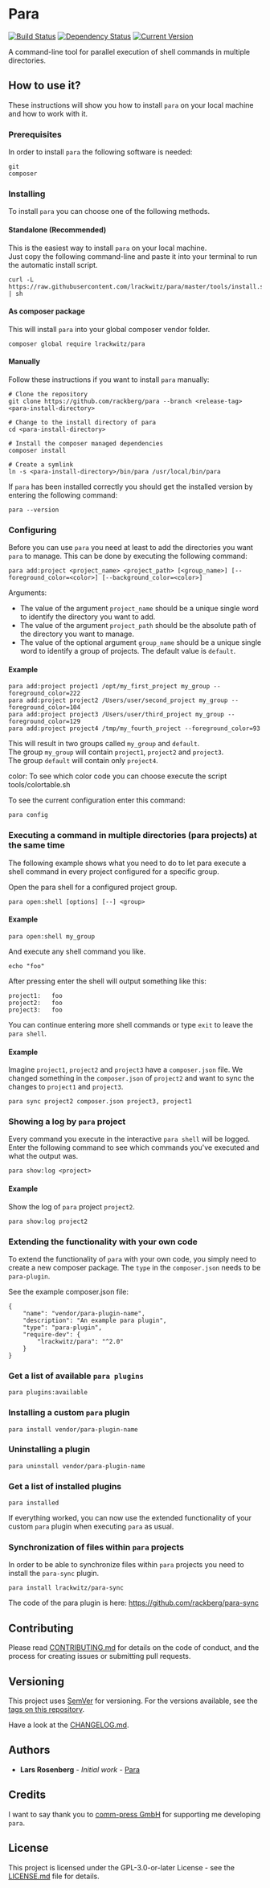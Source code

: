 # Para

[![Build Status](https://travis-ci.org/rackberg/para.svg?branch=master)](https://travis-ci.org/rackberg/para)
[![Dependency Status](https://dependencyci.com/github/rackberg/para/badge)](https://dependencyci.com/github/rackberg/para)
[![Current Version](https://img.shields.io/badge/release-2.2.3-0e5487.svg)](https://github.com/rackberg/para/releases)

A command-line tool for parallel execution of shell commands in multiple directories.

## How to use it?
These instructions will show you how to install `para` on your local machine and how to work with it.

### Prerequisites

In order to install `para` the following software is needed:
```
git
composer
```

### Installing

To install `para` you can choose one of the following methods.

#### Standalone (Recommended)
This is the easiest way to install `para` on your local machine.<br>
Just copy the following command-line and paste it into your terminal to run the automatic install script.
```
curl -L https://raw.githubusercontent.com/lrackwitz/para/master/tools/install.sh | sh
```

#### As composer package
This will install `para` into your global composer vendor folder.
```
composer global require lrackwitz/para
```

#### Manually
Follow these instructions if you want to install `para` manually:
```
# Clone the repository
git clone https://github.com/rackberg/para --branch <release-tag> <para-install-directory>

# Change to the install directory of para
cd <para-install-directory>

# Install the composer managed dependencies
composer install

# Create a symlink
ln -s <para-install-directory>/bin/para /usr/local/bin/para
```

If `para` has been installed correctly you should get the installed version by entering the following command:
```
para --version
```
 
### Configuring

Before you can use `para` you need at least to add the directories you want `para` to manage.
This can be done by executing the following command:
```
para add:project <project_name> <project_path> [<group_name>] [--foreground_color=<color>] [--background_color=<color>]
```
Arguments:
* The value of the argument `project_name` should be a unique single word to identify the directory you want to add.
* The value of the argument `project_path` should be the absolute path of the directory you want to manage.
* The value of the optional argument `group_name` should be a unique single word to identify a group of projects. The default value is `default`.  

#### Example
```
para add:project project1 /opt/my_first_project my_group --foreground_color=222
para add:project project2 /Users/user/second_project my_group --foreground_color=104
para add:project project3 /Users/user/third_project my_group --foreground_color=129
para add:project project4 /tmp/my_fourth_project --foreground_color=93 
```

This will result in two groups called `my_group` and `default`.<br>
The group `my_group` will contain `project1`, `project2` and `project3`.<br>
The group `default` will contain only `project4`.

color: To see which color code you can choose execute the script tools/colortable.sh

To see the current configuration enter this command:
```
para config
```

### Executing a command in multiple directories (para projects) at the same time
The following example shows what you need to do to let para execute a shell command in every project configured for
a specific group.

Open the para shell for a configured project group.
```
para open:shell [options] [--] <group>
``` 

#### Example
```
para open:shell my_group
```

And execute any shell command you like.
```
echo "foo"
```

After pressing enter the shell will output something like this:
```
project1:   foo
project2:   foo
project3:   foo
```

You can continue entering more shell commands or type `exit` to leave the `para shell`.

#### Example
Imagine `project1`, `project2` and `project3` have a `composer.json` file.
We changed something in the `composer.json` of `project2` and want to sync the changes to `project1` and `project3`.
```
para sync project2 composer.json project3, project1
```

### Showing a log by `para` project

Every command you execute in the interactive `para shell` will be logged.
Enter the following command to see which commands you've executed and what the output was.
```
para show:log <project>
```

#### Example
Show the log of `para` project `project2`.
```
para show:log project2
```

### Extending the functionality with your own code
To extend the functionality of `para` with your own code, you simply need to create a new composer
package. The `type` in the `composer.json` needs to be `para-plugin`.

See the example composer.json file:
```
{
    "name": "vendor/para-plugin-name",
    "description": "An example para plugin",
    "type": "para-plugin",
    "require-dev": {
        "lrackwitz/para": "^2.0"
    }
}
```

### Get a list of available `para plugins`
```
para plugins:available
```

### Installing a custom `para` plugin
```
para install vendor/para-plugin-name
```

### Uninstalling a plugin
```
para uninstall vendor/para-plugin-name
```

### Get a list of installed plugins
```
para installed
```

If everything worked, you can now use the extended functionality of your custom `para` plugin
when executing `para` as usual.

### Synchronization of files within `para` projects
In order to be able to synchronize files within `para` projects you need to install the `para-sync` plugin.
```
para install lrackwitz/para-sync
```

The code of the para plugin is here: https://github.com/rackberg/para-sync 

## Contributing
Please read [CONTRIBUTING.md](CONTRIBUTING.md) for details on the code of conduct, and the process for creating issues or submitting pull requests.

## Versioning
This project uses [SemVer](https://semver.org/) for versioning. For the versions available, see the [tags on this repository](https://github.com/rackberg/para/tags).

Have a look at the [CHANGELOG.md](CHANGELOG.md).

## Authors
* **Lars Rosenberg** - *Initial work* - [Para](https://github.com/rackberg/para)

## Credits
I want to say thank you to [comm-press GmbH](https://comm-press.de/) for supporting me developing `para`. 

## License
This project is licensed under the GPL-3.0-or-later License - see the [LICENSE.md](LICENSE.md) file for details.
